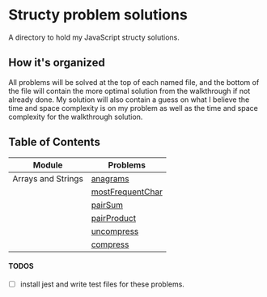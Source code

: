 # Structy problem solutions

A directory to hold my JavaScript structy solutions.

## How it's organized

All problems will be solved at the top of each named file, and the bottom of the file will contain the more optimal solution from the walkthrough if not already done. My solution will also contain a guess on what I believe the time and space complexity is on my problem as well as the time and space complexity for the walkthrough solution.

## Table of Contents

| Module             | Problems                                                    |
| ------------------ | ----------------------------------------------------------- |
| Arrays and Strings | [anagrams](./arrays-and-strings/anagrams.js)                |
|                    | [mostFrequentChar](./arrays-and-strings/mostFrquentChar.js) |
|                    | [pairSum](./arrays-and-strings/pairSum.js)                  |
|                    | [pairProduct](./arrays-and-strings//pairProduct.js)         |
|                    | [uncompress](./arrays-and-strings/uncompress.js)            |
|                    | [compress](./arrays-and-strings/compress.js)                |

#### TODOS

- [ ] install jest and write test files for these problems.
